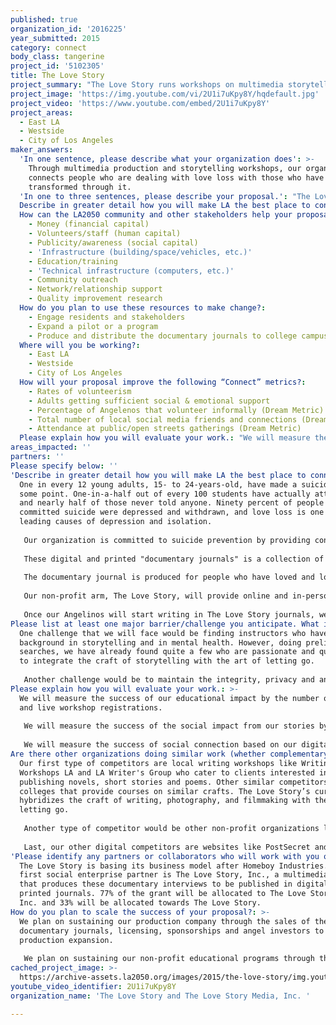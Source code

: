 ```yaml
---
published: true
organization_id: '2016225'
year_submitted: 2015
category: connect
body_class: tangerine
project_id: '5102305'
title: The Love Story
project_summary: "The Love Story runs workshops on multimedia storytelling for those interested in applying the craft of narrative journalism, photojournalism, and documentary filmmaking to their personal stories and produce, in a documentary interview, stories of those who have already transformed their loss into creative expression.\r\n\r\nAs creatives, they will relate to themselves as courageous, compassionate, and powerful storytellers rather than people who need to be “helped” or “fixed.” \r\n"
project_image: 'https://img.youtube.com/vi/2U1i7uKpy8Y/hqdefault.jpg'
project_video: 'https://www.youtube.com/embed/2U1i7uKpy8Y'
project_areas:
  - East LA
  - Westside
  - City of Los Angeles
maker_answers:
  'In one sentence, please describe what your organization does': >-
    Through multimedia production and storytelling workshops, our organization
    connects people who are dealing with love loss with those who have been
    transformed through it. 
  'In one to three sentences, please describe your proposal.': "The Love Story runs workshops on multimedia storytelling for those interested in applying the craft of narrative journalism, photojournalism, and documentary filmmaking to their personal stories and produce, in a documentary interview, stories of those who have already transformed their loss into creative expression.\r\n\r\nAs creatives, they will relate to themselves as courageous, compassionate, and powerful storytellers rather than people who need to be “helped” or “fixed.” \r\n"
  Describe in greater detail how you will make LA the best place to connect.: "One in every 12 young adults, 15- to 24-years-old, have made a suicide plan at some point. One-in-a-half out of every 100 students have actually attempted it and nearly half of those never told anyone. Ninety percent of people who have committed suicide were depressed and withdrawn, and love loss is one of the leading causes of depression and isolation. \r\n\r\nOur organization is committed to suicide prevention by providing connection through the power of storytelling. Our multimedia production company, The Love Story Media, Inc. produces content and publishes quarterly documentary journals. \r\n\r\nThese digital and printed \"documentary journals\" is a collection of journal entries from our writers' interview experiences and the videos covering interviews.  Most importantly, the documentary journals provide blank pages for customers to journal their experiences of letting go so they may discover their own experiences and find the courage to reach out and share.\r\n\r\nThe documentary journal is produced for people who have loved and lost, of people who have loved and lost, by people who have loved and lost. Since college students are one of the highest young adults at risk after a love loss, our digital and print copies will be distributed among colleges bookstores throughout Los Angeles. Thirty-three percent of those proceeds will fund the workshops of our non-profit arm, The Love Story, Inc.\r\n\r\nOur non-profit arm, The Love Story, will provide online and in-person workshops. By emphasizing our values on courage, compassion and contribution, we encourage our students to learn the craft of story, apply it as a personal catharsis, and publish their work to our community as a contribution. \r\n\r\nOnce our Angelinos will start writing in The Love Story journals, we will invite them to engage their experiences with others on our online community by sharing parts of their journal entries and viewing other submissions. They also have the opportunity to workshop their journal entries through our online and in-person workshops that sharpens their writing craft. Ten percent of the profits from our curriculum and workshops will also provide scholarships to those in need. \r\n"
  How can the LA2050 community and other stakeholders help your proposal succeed?:
    - Money (financial capital)
    - Volunteers/staff (human capital)
    - Publicity/awareness (social capital)
    - 'Infrastructure (building/space/vehicles, etc.)'
    - Education/training
    - 'Technical infrastructure (computers, etc.)'
    - Community outreach
    - Network/relationship support
    - Quality improvement research
  How do you plan to use these resources to make change?:
    - Engage residents and stakeholders
    - Expand a pilot or a program
    - Produce and distribute the documentary journals to college campuses
  Where will you be working?:
    - East LA
    - Westside
    - City of Los Angeles
  How will your proposal improve the following “Connect” metrics?:
    - Rates of volunteerism
    - Adults getting sufficient social & emotional support
    - Percentage of Angelenos that volunteer informally (Dream Metric)
    - Total number of local social media friends and connections (Dream Metric)
    - Attendance at public/open streets gatherings (Dream Metric)
  Please explain how you will evaluate your work.: "We will measure the success of our educational impact by the number of online and live workshop registrations. \r\n\r\nWe will measure the success of the social impact from our stories by our online metrics such as mailing lists, unique monthly visitors on Google Analytics, and open, click-through, bounce and retention rates. \r\n\r\nWe will measure the success of social connection based on our digital and printed documentary journal sales, the number of production applications, and the number journal entries submitted by our customers. We will also measure connection through social shares, likes, comments, and followers on Facebook, Instagram, Tumblr, and Twitter.  "
areas_impacted: ''
partners: ''
Please specify below: ''
'Describe in greater detail how you will make LA the best place to connect:': >-
  One in every 12 young adults, 15- to 24-years-old, have made a suicide plan at
  some point. One-in-a-half out of every 100 students have actually attempted it
  and nearly half of those never told anyone. Ninety percent of people who have
  committed suicide were depressed and withdrawn, and love loss is one of the
  leading causes of depression and isolation. 
   
   Our organization is committed to suicide prevention by providing connection through the power of storytelling. Our multimedia production company, The Love Story Media, Inc. produces content and publishes quarterly documentary journals. 
   
   These digital and printed "documentary journals" is a collection of journal entries from our writers' interview experiences and the videos covering interviews. Most importantly, the documentary journals provide blank pages for customers to journal their experiences of letting go so they may discover their own experiences and find the courage to reach out and share.
   
   The documentary journal is produced for people who have loved and lost, of people who have loved and lost, by people who have loved and lost. Since college students are one of the highest young adults at risk after a love loss, our digital and print copies will be distributed among colleges bookstores throughout Los Angeles. Thirty-three percent of those proceeds will fund the workshops of our non-profit arm, The Love Story, Inc.
   
   Our non-profit arm, The Love Story, will provide online and in-person workshops. By emphasizing our values on courage, compassion and contribution, we encourage our students to learn the craft of story, apply it as a personal catharsis, and publish their work to our community as a contribution. 
   
   Once our Angelinos will start writing in The Love Story journals, we will invite them to engage their experiences with others on our online community by sharing parts of their journal entries and viewing other submissions. They also have the opportunity to workshop their journal entries through our online and in-person workshops that sharpens their writing craft. Ten percent of the profits from our curriculum and workshops will also provide scholarships to those in need.
Please list at least one major barrier/challenge you anticipate. What is your strategy for overcoming these obstacles?: >-
  One challenge that we will face would be finding instructors who have a dual
  background in storytelling and in mental health. However, doing preliminary
  searches, we have already found quite a few who are passionate and qualified
  to integrate the craft of storytelling with the art of letting go. 
   
   Another challenge would be to maintain the integrity, privacy and anonymity of those who share their story of love and loss through our website, keeping it troll- and bully-free. To prevent this, we will create a membership login system where we can track our users and clearly outline our anti-bully and anti-trolling policy. We reserve the right to exclude anybody who violates this policy. We have a no tolerance policy and set high standards to ensure a safe, understanding, and healthy environment for people to process their loss and share themselves without judgement.
Please explain how you will evaluate your work.: >-
  We will measure the success of our educational impact by the number of online
  and live workshop registrations. 
   
   We will measure the success of the social impact from our stories by our online metrics such as mailing lists, unique monthly visitors on Google Analytics, and open, click-through, bounce and retention rates. 
   
   We will measure the success of social connection based on our digital and printed documentary journal sales, the number of production applications, and the number journal entries submitted by our customers. We will also measure connection through social shares, likes, comments, and followers on Facebook, Instagram, Tumblr, and Twitter.
Are there other organizations doing similar work (whether complementary or competitive)? What is unique about your proposed approach?: >-
  Our first type of competitors are local writing workshops like Writing
  Workshops LA and LA Writer's Group who cater to clients interested in
  publishing novels, short stories and poems. Other similar competitors are
  colleges that provide courses on similar crafts. The Love Story’s curriculum
  hybridizes the craft of writing, photography, and filmmaking with the art of
  letting go. 
   
   Another type of competitor would be other non-profit organizations like the Trevor Project and college counselors who offer intervention in the areas of depression and suicide. People who go through these programs have the context of being the “patient” or “sufferer” who needs “help” and through our organization, people have the context of being the “student” or “storyteller,” who serves as a contributing voice to our community. 
   
   Last, our other digital competitors are websites like PostSecret and Whisper, who have an online community that consistently posts and consumes their content. These websites are one liners on postcards or texted memes. We provide the long-form version of letting go.
'Please identify any partners or collaborators who will work with you on this project. How much of the $100,000 grant award will each partner receive?': >-
  The Love Story is basing its business model after Homeboy Industries. The
  first social enterprise partner is The Love Story, Inc., a multimedia company
  that produces these documentary interviews to be published in digital and
  printed journals. 77% of the grant will be allocated to The Love Story Media,
  Inc. and 33% will be allocated towards The Love Story.
How do you plan to scale the success of your proposal?: >-
  We plan on sustaining our production company through the sales of the
  documentary journals, licensing, sponsorships and angel investors to fund the
  production expansion. 
   
   We plan on sustaining our non-profit educational programs through the registrations and online memberships, crowdfunding, grants and private and public donations.
cached_project_image: >-
  https://archive-assets.la2050.org/images/2015/the-love-story/img.youtube.com/vi/2U1i7uKpy8Y/hqdefault.jpg
youtube_video_identifier: 2U1i7uKpy8Y
organization_name: 'The Love Story and The Love Story Media, Inc. '

---
```

